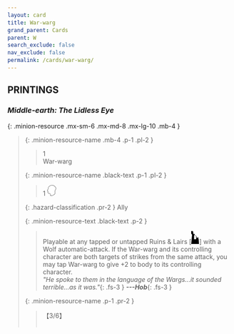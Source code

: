 ```yaml
---
layout: card
title: War-warg
grand_parent: Cards
parent: W
search_exclude: false
nav_exclude: false
permalink: /cards/war-warg/
---
```


## PRINTINGS


### _Middle-earth: The Lidless Eye_

{: .minion-resource .mx-sm-6 .mx-md-8 .mx-lg-10 .mb-4 }
> {: .minion-resource-name .mb-4 .p-1 .pl-2 }
> > <div class="hazard-mp">1</div>
> > <div class="card-name">War-warg</div>
>
> {: .minion-resource-name .black-text .p-1 .pl-2 }
> > 1 ![](/assets/images/mind.svg)
>
> {: .hazard-classification .pr-2 }
> Ally
>
> {: .minion-resource-text .black-text .p-2 }
> > Playable at any tapped or untapped Ruins & Lairs \[![](/assets/images/ruinlair.svg)] with a Wolf automatic-attack. If the War-warg and its controlling character are both targets of strikes from the same attack, you may tap War-warg to give +2 to body to its controlling character. <br>_"He spoke to them in the language of the Wargs...it sounded terrible...as it was."_{: .fs-3 } ***---&#65279;Hob***{: .fs-3 } 
> 
> {: .minion-resource-name .p-1 .pr-2 }
> > <div class="card-shield">【3/6】</div>
> > <div class="card-corruption-white">&nbsp;</div>
